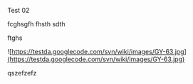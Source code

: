 Test 02

fcghsgfh fhsth sdth

ftghs

![https://testda.googlecode.com/svn/wiki/images/GY-63.jpg](https://testda.googlecode.com/svn/wiki/images/GY-63.jpg)

qszefzefz